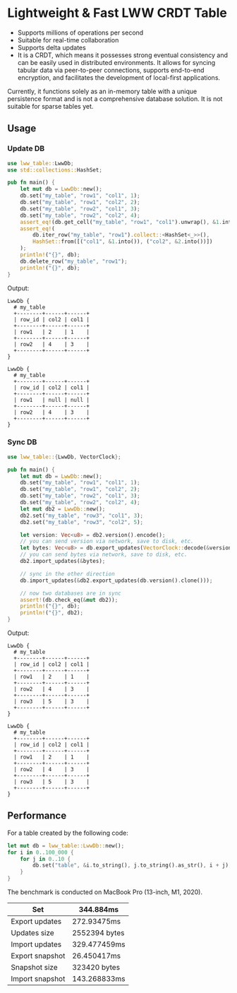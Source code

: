 # Lightweight & Fast LWW CRDT Table

- Supports millions of operations per second
- Suitable for real-time collaboration
- Supports delta updates
- It is a CRDT, which means it possesses strong eventual consistency and can be easily used in distributed environments. It allows for syncing tabular data via peer-to-peer connections, supports end-to-end encryption, and facilitates the development of local-first applications.

Currently, it functions solely as an in-memory table with a unique persistence format and is not a comprehensive database solution. It is not suitable for sparse tables yet.

## Usage

### Update DB

```rust
use lww_table::LwwDb;
use std::collections::HashSet;

pub fn main() {
    let mut db = LwwDb::new();
    db.set("my_table", "row1", "col1", 1);
    db.set("my_table", "row1", "col2", 2);
    db.set("my_table", "row2", "col1", 3);
    db.set("my_table", "row2", "col2", 4);
    assert_eq!(db.get_cell("my_table", "row1", "col1").unwrap(), &1.into());
    assert_eq!(
        db.iter_row("my_table", "row1").collect::<HashSet<_>>(),
        HashSet::from([("col1", &1.into()), ("col2", &2.into())])
    );
    println!("{}", db);
    db.delete_row("my_table", "row1");
    println!("{}", db);
}
```

Output:

```log
LwwDb {
  # my_table
  +--------+------+------+
  | row_id | col2 | col1 |
  +--------+------+------+
  | row1   | 2    | 1    |
  +--------+------+------+
  | row2   | 4    | 3    |
  +--------+------+------+
}

LwwDb {
  # my_table
  +--------+------+------+
  | row_id | col2 | col1 |
  +--------+------+------+
  | row1   | null | null |
  +--------+------+------+
  | row2   | 4    | 3    |
  +--------+------+------+
}
```


### Sync DB

```rust
use lww_table::{LwwDb, VectorClock};

pub fn main() {
    let mut db = LwwDb::new();
    db.set("my_table", "row1", "col1", 1);
    db.set("my_table", "row1", "col2", 2);
    db.set("my_table", "row2", "col1", 3);
    db.set("my_table", "row2", "col2", 4);
    let mut db2 = LwwDb::new();
    db2.set("my_table", "row3", "col1", 3);
    db2.set("my_table", "row3", "col2", 5);

    let version: Vec<u8> = db2.version().encode();
    // you can send version via network, save to disk, etc.
    let bytes: Vec<u8> = db.export_updates(VectorClock::decode(&version));
    // you can send bytes via network, save to disk, etc.
    db2.import_updates(&bytes);

    // sync in the other direction
    db.import_updates(&db2.export_updates(db.version().clone()));

    // now two databases are in sync
    assert!(db.check_eq(&mut db2));
    println!("{}", db);
    println!("{}", db2);
}

```

Output:

```log
LwwDb {
  # my_table
  +--------+------+------+
  | row_id | col2 | col1 |
  +--------+------+------+
  | row1   | 2    | 1    |
  +--------+------+------+
  | row2   | 4    | 3    |
  +--------+------+------+
  | row3   | 5    | 3    |
  +--------+------+------+
}

LwwDb {
  # my_table
  +--------+------+------+
  | row_id | col2 | col1 |
  +--------+------+------+
  | row1   | 2    | 1    |
  +--------+------+------+
  | row2   | 4    | 3    |
  +--------+------+------+
  | row3   | 5    | 3    |
  +--------+------+------+
}
```

## Performance

For a table created by the following code:

```rust no_run
let mut db = lww_table::LwwDb::new();
for i in 0..100_000 {
    for j in 0..10 {
        db.set("table", &i.to_string(), j.to_string().as_str(), i + j);
    }
}
```

The benchmark is conducted on MacBook Pro (13-inch, M1, 2020).

| Set             | 344.884ms     |
|-----------------|---------------|
| Export updates  | 272.93475ms   |
| Updates size    | 2552394 bytes |
| Import updates  | 329.477459ms  |
| Export snapshot | 26.450417ms   |
| Snapshot size   | 323420 bytes  |
| Import snapshot | 143.268833ms  |
